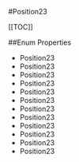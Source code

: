 #Position23

[[TOC]]

##Enum Properties 

* Position23
* Position23
* Position23
* Position23
* Position23
* Position23
* Position23
* Position23
* Position23
* Position23
* Position23
* Position23